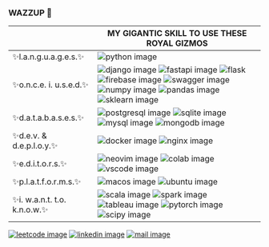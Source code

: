 ### WAZZUP 🤠

| |**MY GIGANTIC SKILL TO USE THESE ROYAL GIZMOS**                                                           |
| -----------------------------------------------|---------------------------------------------------------- |
| ✨l.a.n.g.u.a.g.e.s.✨    |![python image](https://img.shields.io/badge/Python-FFD43B?style=for-the-badge&logo=python&logoColor=blue) |
| ✨o.n.c.e. i. u.s.e.d.✨  | ![django image](https://img.shields.io/badge/Django-092E20?style=for-the-badge&logo=django&logoColor=green) ![fastapi image](https://img.shields.io/badge/fastapi-109989?style=for-the-badge&logo=FASTAPI&logoColor=white) ![flask](https://img.shields.io/badge/Flask-000000?style=for-the-badge&logo=flask&logoColor=white) ![firebase image](https://img.shields.io/badge/firebase-ffca28?style=for-the-badge&logo=firebase&logoColor=black) ![swagger image](https://img.shields.io/badge/Swagger-85EA2D?style=for-the-badge&logo=Swagger&logoColor=white) ![numpy image](https://img.shields.io/badge/Numpy-777BB4?style=for-the-badge&logo=numpy&logoColor=white) ![pandas image](https://img.shields.io/badge/Pandas-2C2D72?style=for-the-badge&logo=pandas&logoColor=white) ![sklearn image](https://img.shields.io/badge/scikit_learn-F7931E?style=for-the-badge&logo=scikit-learn&logoColor=white)|
| ✨d.a.t.a.b.a.s.e.s.✨    |![postgresql image](https://img.shields.io/badge/PostgreSQL-316192?style=for-the-badge&logo=postgresql&logoColor=white) ![sqlite image](https://img.shields.io/badge/SQLite-07405E?style=for-the-badge&logo=sqlite&logoColor=white) ![mysql image](https://img.shields.io/badge/MySQL-005C84?style=for-the-badge&logo=mysql&logoColor=white) ![mongodb image](https://img.shields.io/badge/MongoDB-4EA94B?style=for-the-badge&logo=mongodb&logoColor=white) |
| ✨d.e.v. & d.e.p.l.o.y.✨ | ![docker image](https://img.shields.io/badge/Docker-2CA5E0?style=for-the-badge&logo=docker&logoColor=white) ![nginx image](https://img.shields.io/badge/Nginx-009639?style=for-the-badge&logo=nginx&logoColor=white)|
| ✨e.d.i.t.o.r.s.✨ | ![neovim image](https://img.shields.io/badge/NeoVim-%2357A143.svg?&style=for-the-badge&logo=neovim&logoColor=white) ![colab image](https://img.shields.io/badge/Colab-F9AB00?style=for-the-badge&logo=googlecolab&color=525252) ![vscode image](https://img.shields.io/badge/VSCode-0078D4?style=for-the-badge&logo=visual%20studio%20code&logoColor=white)|
| ✨p.l.a.t.f.o.r.m.s.✨ | ![macos image](https://img.shields.io/badge/mac%20os-000000?style=for-the-badge&logo=apple&logoColor=white) ![ubuntu image](https://img.shields.io/badge/Ubuntu-E95420?style=for-the-badge&logo=ubuntu&logoColor=white) |
| ✨i. w.a.n.t. t.o. k.n.o.w.✨ | ![scala image](https://img.shields.io/badge/Scala-DC322F?style=for-the-badge&logo=scala&logoColor=white) ![spark image](https://img.shields.io/badge/Apache_Spark-FFFFFF?style=for-the-badge&logo=apachespark&logoColor=#E35A16) ![tableau image](https://img.shields.io/badge/Tableau-E97627?style=for-the-badge&logo=Tableau&logoColor=white) ![pytorch image](https://img.shields.io/badge/PyTorch-EE4C2C?style=for-the-badge&logo=PyTorch&logoColor=white) ![scipy image](https://img.shields.io/badge/SciPy-654FF0?style=for-the-badge&logo=SciPy&logoColor=white)|

[![leetcode image](https://img.shields.io/badge/-LeetCode-FFA116?style=for-the-badge&logo=LeetCode&logoColor=black)](https://leetcode.com/kot_mapku3/) [![linkedin image](https://img.shields.io/badge/LinkedIn-0077B5?style=for-the-badge&logo=linkedin&logoColor=white)](https://www.linkedin.com/in/aalexren/) [![mail image](https://img.shields.io/badge/Gmail-D14836?style=for-the-badge&logo=gmail&logoColor=white)](mailto:aachernitsa@gmail.com)

<!--
**aalexren/aalexren** is a ✨ _special_ ✨ repository because its `README.md` (this file) appears on your GitHub profile.

Here are some ideas to get you started:

- 🔭 I’m currently working on ...
- 🌱 I’m currently learning ...
- 👯 I’m looking to collaborate on ...
- 🤔 I’m looking for help with ...
- 💬 Ask me about ...
- 📫 How to reach me: ...
- 😄 Pronouns: ...
- ⚡ Fun fact: ...
-->
